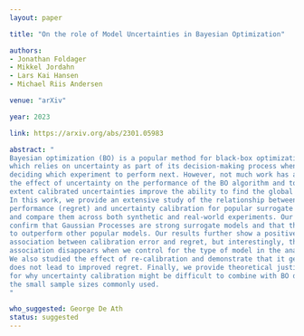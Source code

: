```yaml
---
layout: paper

title: "On the role of Model Uncertainties in Bayesian Optimization"

authors:
- Jonathan Foldager
- Mikkel Jordahn
- Lars Kai Hansen
- Michael Riis Andersen

venue: "arXiv"

year: 2023

link: https://arxiv.org/abs/2301.05983

abstract: "
Bayesian optimization (BO) is a popular method for black-box optimization,
which relies on uncertainty as part of its decision-making process when
deciding which experiment to perform next. However, not much work has addressed
the effect of uncertainty on the performance of the BO algorithm and to what
extent calibrated uncertainties improve the ability to find the global optimum.
In this work, we provide an extensive study of the relationship between the BO
performance (regret) and uncertainty calibration for popular surrogate models
and compare them across both synthetic and real-world experiments. Our results
confirm that Gaussian Processes are strong surrogate models and that they tend
to outperform other popular models. Our results further show a positive
association between calibration error and regret, but interestingly, this
association disappears when we control for the type of model in the analysis.
We also studied the effect of re-calibration and demonstrate that it generally
does not lead to improved regret. Finally, we provide theoretical justification
for why uncertainty calibration might be difficult to combine with BO due to
the small sample sizes commonly used.
"

who_suggested: George De Ath
status: suggested
---
```

